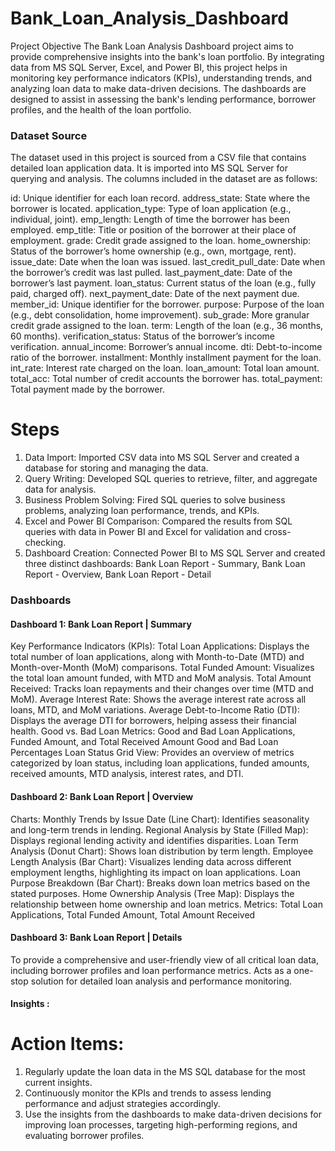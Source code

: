 # Bank_Loan_Analysis_Dashboard
Project Objective
The Bank Loan Analysis Dashboard project aims to provide comprehensive insights into the bank's loan portfolio. By integrating data from MS SQL Server, Excel, and Power BI, this project helps in monitoring key performance indicators (KPIs), understanding trends, and analyzing loan data to make data-driven decisions. The dashboards are designed to assist in assessing the bank's lending performance, borrower profiles, and the health of the loan portfolio.

### Dataset Source
The dataset used in this project is sourced from a CSV file that contains detailed loan application data. It is imported into MS SQL Server for querying and analysis. The columns included in the dataset are as follows:

id: Unique identifier for each loan record.
address_state: State where the borrower is located.
application_type: Type of loan application (e.g., individual, joint).
emp_length: Length of time the borrower has been employed.
emp_title: Title or position of the borrower at their place of employment.
grade: Credit grade assigned to the loan.
home_ownership: Status of the borrower’s home ownership (e.g., own, mortgage, rent).
issue_date: Date when the loan was issued.
last_credit_pull_date: Date when the borrower’s credit was last pulled.
last_payment_date: Date of the borrower’s last payment.
loan_status: Current status of the loan (e.g., fully paid, charged off).
next_payment_date: Date of the next payment due.
member_id: Unique identifier for the borrower.
purpose: Purpose of the loan (e.g., debt consolidation, home improvement).
sub_grade: More granular credit grade assigned to the loan.
term: Length of the loan (e.g., 36 months, 60 months).
verification_status: Status of the borrower’s income verification.
annual_income: Borrower’s annual income.
dti: Debt-to-income ratio of the borrower.
installment: Monthly installment payment for the loan.
int_rate: Interest rate charged on the loan.
loan_amount: Total loan amount.
total_acc: Total number of credit accounts the borrower has.
total_payment: Total payment made by the borrower.

# Steps
1. Data Import: Imported CSV data into MS SQL Server and created a database for storing and managing the data.
2. Query Writing: Developed SQL queries to retrieve, filter, and aggregate data for analysis.
3. Business Problem Solving: Fired SQL queries to solve business problems, analyzing loan performance, trends, and KPIs.
4. Excel and Power BI Comparison: Compared the results from SQL queries with data in Power BI and Excel for validation and cross-checking.
5. Dashboard Creation: Connected Power BI to MS SQL Server and created three distinct dashboards:
Bank Loan Report - Summary, Bank Loan Report - Overview, Bank Loan Report - Detail

### Dashboards
#### Dashboard 1: Bank Loan Report | Summary
Key Performance Indicators (KPIs):
Total Loan Applications: Displays the total number of loan applications, along with Month-to-Date (MTD) and Month-over-Month (MoM) comparisons. 
Total Funded Amount: Visualizes the total loan amount funded, with MTD and MoM analysis.
Total Amount Received: Tracks loan repayments and their changes over time (MTD and MoM).
Average Interest Rate: Shows the average interest rate across all loans, MTD, and MoM variations.
Average Debt-to-Income Ratio (DTI): Displays the average DTI for borrowers, helping assess their financial health.
Good vs. Bad Loan Metrics:
Good and Bad Loan Applications, Funded Amount, and Total Received Amount
Good and Bad Loan Percentages
Loan Status Grid View:
Provides an overview of metrics categorized by loan status, including loan applications, funded amounts, received amounts, MTD analysis, interest rates, and DTI.

#### Dashboard 2: Bank Loan Report | Overview
Charts:
Monthly Trends by Issue Date (Line Chart): Identifies seasonality and long-term trends in lending.
Regional Analysis by State (Filled Map): Displays regional lending activity and identifies disparities.
Loan Term Analysis (Donut Chart): Shows loan distribution by term length.
Employee Length Analysis (Bar Chart): Visualizes lending data across different employment lengths, highlighting its impact on loan applications.
Loan Purpose Breakdown (Bar Chart): Breaks down loan metrics based on the stated purposes.
Home Ownership Analysis (Tree Map): Displays the relationship between home ownership and loan metrics.
Metrics:
Total Loan Applications, Total Funded Amount, Total Amount Received

#### Dashboard 3: Bank Loan Report | Details

To provide a comprehensive and user-friendly view of all critical loan data, including borrower profiles and loan performance metrics.
Acts as a one-stop solution for detailed loan analysis and performance monitoring.

#### Insights :


# Action Items: 
1. Regularly update the loan data in the MS SQL database for the most current insights.
2. Continuously monitor the KPIs and trends to assess lending performance and adjust strategies accordingly.
3. Use the insights from the dashboards to make data-driven decisions for improving loan processes, targeting high-performing regions, and evaluating borrower profiles.


